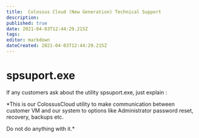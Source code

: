 ```yaml
---
title:  Colossus Cloud (New Generation) Technical Support 
description: 
published: true
date: 2021-04-03T12:44:29.215Z
tags: 
editor: markdown
dateCreated: 2021-04-03T12:44:29.215Z
---
```


#  spsuport.exe 
 If any customers ask about the utility spsuport.exe, just explain : 

*This is our ColossusCloud utility to make communication between customer VM and our system to options like Administrator password reset, recovery, backups etc. 

Do not do anything with it.*